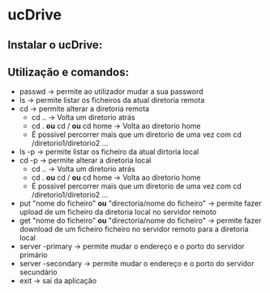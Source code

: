 # ucDrive

## Instalar o ucDrive:

## Utilização e comandos:

- passwd -> permite ao utilizador mudar a sua password
- ls -> permite listar os ficheiros da atual diretoria remota
- cd -> permite alterar a diretoria remota
  - cd .. -> Volta um diretorio atrás
  - cd . **ou** cd / **ou** cd home -> Volta ao diretorio home
  - É possivel percorrer mais que um diretorio de uma vez com cd /diretorio1/diretorio2 ...
- ls -p -> permite listar os ficheiro da atual dirtoria local
- cd -p -> permite alterar a diretoria local
  - cd .. -> Volta um diretorio atrás
  - cd . **ou** cd / **ou** cd home -> Volta ao diretorio home
  - É possivel percorrer mais que um diretorio de uma vez com cd /diretorio1/diretorio2 ...
- put "nome do ficheiro" **ou** "directoria/nome do ficheiro" -> permite fazer upload de um ficheiro da diretoria local no servidor remoto
- get "nome do ficheiro" **ou** "directoria/nome do ficheiro" -> permite fazer download de um ficheiro ficheiro no servidor remoto para a diretoria local
- server -primary -> permite mudar o endereço e o porto do servidor primário
- server -secondary -> permite mudar o endereço e o porto do servidor secundário
- exit -> sai da aplicação
